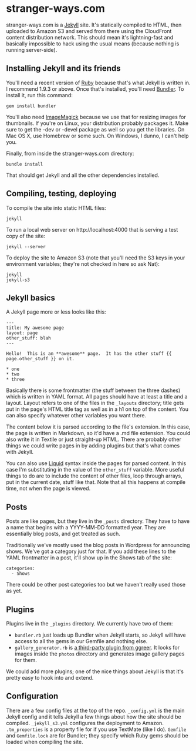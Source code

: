 # stranger-ways.com

stranger-ways.com is a [Jekyll](https://github.com/mojombo/jekyll) site.  It's statically compiled to HTML, then uploaded to Amazon S3 and served from there using the CloudFront content distribution network.  This should mean it's lightning-fast and basically impossible to hack using the usual means (because nothing is running server-side).

## Installing Jekyll and its friends

You'll need a recent version of [Ruby](http://ruby-lang.org) because that's what Jekyll is written in.  I recommend 1.9.3 or above.  Once that's installed, you'll need [Bundler](http://gembundler.com).  To install it, run this command:

`gem install bundler`

You'll also need [ImageMagick](http://www.imagemagick.org) because we use that for resizing images for thumbnails.  If you're on Linux, your distribution probably packages it.  Make sure to get the -dev or -devel package as well so you get the libraries.  On Mac OS X, use Homebrew or some such.  On Windows, I dunno, I can't help you.

Finally, from inside the stranger-ways.com directory:

`bundle install`

That should get Jekyll and all the other dependencies installed.

## Compiling, testing, deploying

To compile the site into static HTML files:

`jekyll`

To run a local web server on http://localhost:4000 that is serving a test copy of the site:

`jekyll --server`

To deploy the site to Amazon S3 (note that you'll need the S3 keys in your environment variables; they're not checked in here so ask Nat):

```
jekyll
jekyll-s3
```

## Jekyll basics

A Jekyll page more or less looks like this:

```
---
title: My awesome page
layout: page
other_stuff: blah
---

Hello!  This is an **awesome** page.  It has the other stuff {{ page.other_stuff }} on it.

* one
* two
* three
```

Basically there is some frontmatter (the stuff between the three dashes) which is written in YAML format.  All pages should have at least a title and a layout.  Layout refers to one of the files in the `_layouts` directory; title gets put in the page's HTML title tag as well as in a h1 on top of the content.  You can also specify whatever other variables you want there.

The content below it is parsed according to the file's extension.  In this case, the page is written in Markdown, so it'd have a .md file extension.  You could also write it in Textile or just straight-up HTML.  There are probably other things we could write pages in by adding plugins but that's what comes with Jekyll.

You can also use [Liquid](http://www.liquidmarkup.org) syntax inside the pages for parsed content.  In this case I'm substituting in the value of the `other_stuff` variable.  More useful things to do are to include the content of other files, loop through arrays, put in the current date, stuff like that.  Note that all this happens at compile time, not when the page is viewed.

## Posts

Posts are like pages, but they live in the `_posts` directory.  They have to have a name that begins with a YYYY-MM-DD formatted year.  They are essentially blog posts, and get treated as such.

Traditionally we've mostly used the blog posts in Wordpress for announcing shows.  We've got a category just for that.  If you add these lines to the YAML frontmatter in a post, it'll show up in the Shows tab of the site:

```
categories:
  - Shows
```

There could be other post categories too but we haven't really used those as yet.

## Plugins

Plugins live in the `_plugins` directory.  We currently have two of them:

* `bundler.rb` just loads up Bundler when Jekyll starts, so Jekyll will have access to all the gems in our Gemfile and nothing else.
* `gallery_generator.rb` is [a third-party plugin from ggreer](https://github.com/ggreer/jekyll-gallery-generator).  It looks for images inside the `photos` directory and generates image gallery pages for them.

We could add more plugins; one of the nice things about Jekyll is that it's pretty easy to hook into and extend.

## Configuration

There are a few config files at the top of the repo.  `_config.yml` is the main Jekyll config and it tells Jekyll a few things about how the site should be compiled.  `_jekyll_s3.yml` configures the deployment to Amazon.  `.tm_properties` is a property file for if you use TextMate (like I do).  `Gemfile` and `Gemfile.lock` are for Bundler; they specify which Ruby gems should be loaded when compiling the site.